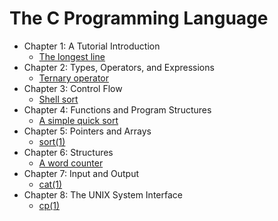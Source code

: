 # The C Programming Language

- Chapter 1: A Tutorial Introduction
  - [The longest line](ch01/main.c)
- Chapter 2: Types, Operators, and Expressions
  - [Ternary operator](ch02/main.c)
- Chapter 3: Control Flow
  - [Shell sort](ch03/main.c)
- Chapter 4: Functions and Program Structures
  - [A simple quick sort](ch04/main.c)
- Chapter 5: Pointers and Arrays
  - [sort(1)](ch05/main.c)
- Chapter 6: Structures
  - [A word counter](ch06/main.c)
- Chapter 7: Input and Output
  - [cat(1)](ch07/main.c)
- Chapter 8: The UNIX System Interface
  - [cp(1)](ch08/main.c)
